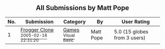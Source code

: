 ﻿<div align="center">

## All Submissions by Matt Pope

</div>

No.  | Submission | Category | By   | User Rating
---- | ---------- | -------- | ---- | -----------
1 | [Frogger Clone<br /><sup>2005-02-18 22:31:20</sup>](https://github.com/Planet-Source-Code/matt-pope-frogger-clone__1-59016) | [Games<br /><sup>Visual Basic</sup>](../ByCategory/games__1-38.md) | Matt Pope | 5.0 (15 globes from 3 users)
